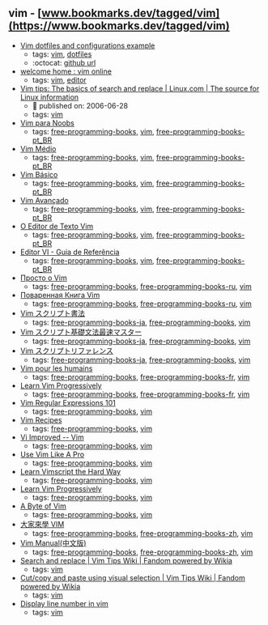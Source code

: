 vim - [www.bookmarks.dev/tagged/vim](https://www.bookmarks.dev/tagged/vim)
---
* [Vim dotfiles and configurations example](https://github.com/jessfraz/.vim)
    * tags: [vim](../tagged/vim.md), [dotfiles](../tagged/dotfiles.md)
    * :octocat: [github url](https://github.com/jessfraz/.vim)
* [welcome home : vim online](https://www.vim.org/)
    * tags: [vim](../tagged/vim.md), [editor](../tagged/editor.md)
* [Vim tips: The basics of search and replace | Linux.com | The source for Linux information](https://www.linux.com/learn/vim-tips-basics-search-and-replace)
    * :calendar: published on: 2006-06-28
    * tags: [vim](../tagged/vim.md)
* [Vim para Noobs](http://woliveiras.com.br/vimparanoobs/)
    * tags: [free-programming-books](../tagged/free-programming-books.md), [vim](../tagged/vim.md), [free-programming-books-pt_BR](../tagged/free-programming-books-pt_BR.md)
* [Vim Médio](http://aurelio.net/vim/vim-medio.txt)
    * tags: [free-programming-books](../tagged/free-programming-books.md), [vim](../tagged/vim.md), [free-programming-books-pt_BR](../tagged/free-programming-books-pt_BR.md)
* [Vim Básico](http://aurelio.net/vim/vim-basico.txt)
    * tags: [free-programming-books](../tagged/free-programming-books.md), [vim](../tagged/vim.md), [free-programming-books-pt_BR](../tagged/free-programming-books-pt_BR.md)
* [Vim Avançado](http://aurelio.net/vim/vim-avancado.txt)
    * tags: [free-programming-books](../tagged/free-programming-books.md), [vim](../tagged/vim.md), [free-programming-books-pt_BR](../tagged/free-programming-books-pt_BR.md)
* [O Editor de Texto Vim](https://code.google.com/p/vimbook)
    * tags: [free-programming-books](../tagged/free-programming-books.md), [vim](../tagged/vim.md), [free-programming-books-pt_BR](../tagged/free-programming-books-pt_BR.md)
* [Editor VI - Guia de Referência](http://aurelio.net/curso/material/vim-ref.html)
    * tags: [free-programming-books](../tagged/free-programming-books.md), [vim](../tagged/vim.md), [free-programming-books-pt_BR](../tagged/free-programming-books-pt_BR.md)
* [Просто о Vim](http://rus-linux.net/MyLDP/BOOKS/Vim/prosto-o-vim.pdf)
    * tags: [free-programming-books](../tagged/free-programming-books.md), [free-programming-books-ru](../tagged/free-programming-books-ru.md), [vim](../tagged/vim.md)
* [Поваренная Книга Vim](http://www.opennet.ru/docs/RUS/vim_cookbook/)
    * tags: [free-programming-books](../tagged/free-programming-books.md), [free-programming-books-ru](../tagged/free-programming-books-ru.md), [vim](../tagged/vim.md)
* [Vim スクリプト書法](http://vim-jp.org/vimdoc-ja/usr_41.html)
    * tags: [free-programming-books-ja](../tagged/free-programming-books-ja.md), [free-programming-books](../tagged/free-programming-books.md), [vim](../tagged/vim.md)
* [Vim スクリプト基礎文法最速マスター](http://d.hatena.ne.jp/thinca/20100201/1265009821)
    * tags: [free-programming-books-ja](../tagged/free-programming-books-ja.md), [free-programming-books](../tagged/free-programming-books.md), [vim](../tagged/vim.md)
* [Vim スクリプトリファレンス](http://nanasi.jp/code.html)
    * tags: [free-programming-books-ja](../tagged/free-programming-books-ja.md), [free-programming-books](../tagged/free-programming-books.md), [vim](../tagged/vim.md)
* [Vim pour les humains](https://vimebook.com/fr)
    * tags: [free-programming-books](../tagged/free-programming-books.md), [free-programming-books-fr](../tagged/free-programming-books-fr.md), [vim](../tagged/vim.md)
* [Learn Vim Progressively](http://yannesposito.com/Scratch/fr/blog/Learn-Vim-Progressively/)
    * tags: [free-programming-books](../tagged/free-programming-books.md), [free-programming-books-fr](../tagged/free-programming-books-fr.md), [vim](../tagged/vim.md)
* [Vim Regular Expressions 101](http://vimregex.com)
    * tags: [free-programming-books](../tagged/free-programming-books.md), [vim](../tagged/vim.md)
* [Vim Recipes](https://web.archive.org/web/20130302172911/http://vim.runpaint.org/vim-recipes.pdf)
    * tags: [free-programming-books](../tagged/free-programming-books.md), [vim](../tagged/vim.md)
* [Vi Improved -- Vim](http://www.truth.sk/vim/vimbook-OPL.pdf)
    * tags: [free-programming-books](../tagged/free-programming-books.md), [vim](../tagged/vim.md)
* [Use Vim Like A Pro](https://leanpub.com/VimLikeAPro)
    * tags: [free-programming-books](../tagged/free-programming-books.md), [vim](../tagged/vim.md)
* [Learn Vimscript the Hard Way](http://learnvimscriptthehardway.stevelosh.com)
    * tags: [free-programming-books](../tagged/free-programming-books.md), [vim](../tagged/vim.md)
* [Learn Vim Progressively](http://yannesposito.com/Scratch/en/blog/Learn-Vim-Progressively/)
    * tags: [free-programming-books](../tagged/free-programming-books.md), [vim](../tagged/vim.md)
* [A Byte of Vim](http://www.swaroopch.com/notes/vim/)
    * tags: [free-programming-books](../tagged/free-programming-books.md), [vim](../tagged/vim.md)
* [大家來學 VIM](http://www.study-area.org/tips/vim/index.html)
    * tags: [free-programming-books](../tagged/free-programming-books.md), [free-programming-books-zh](../tagged/free-programming-books-zh.md), [vim](../tagged/vim.md)
* [Vim Manual(中文版)](http://man.chinaunix.net/newsoft/vi/doc/help.html)
    * tags: [free-programming-books](../tagged/free-programming-books.md), [free-programming-books-zh](../tagged/free-programming-books-zh.md), [vim](../tagged/vim.md)
* [Search and replace | Vim Tips Wiki | Fandom powered by Wikia](http://vim.wikia.com/wiki/Search_and_replace)
    * tags: [vim](../tagged/vim.md)
* [Cut/copy and paste using visual selection | Vim Tips Wiki | Fandom powered by Wikia](http://vim.wikia.com/wiki/Cut/copy_and_paste_using_visual_selection)
    * tags: [vim](../tagged/vim.md)
* [Display line number in vim](http://vim.wikia.com/wiki/Display_line_numbers)
    * tags: [vim](../tagged/vim.md)
